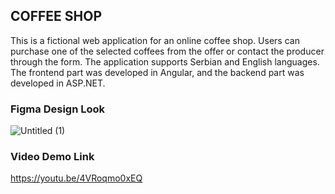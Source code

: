 ## COFFEE SHOP
This is a fictional web application for an online coffee shop. Users can purchase one of the selected coffees from the offer or contact the producer through the form. The application supports Serbian and English languages. The frontend part was developed in Angular, and the backend part was developed in ASP.NET.

### Figma Design Look
![Untitled (1)](https://github.com/goranagolubovic/coffee-shop/assets/45577207/dae8292f-a7cf-46bb-943e-78301bda5bc4)

### Video Demo Link
https://youtu.be/4VRoqmo0xEQ
